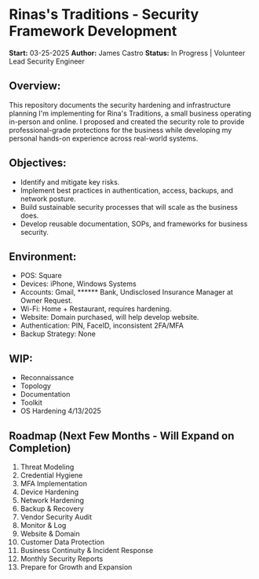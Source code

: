 # Rinas's Traditions - Security Framework Development
**Start:** 03-25-2025
**Author:** James Castro
**Status:** In Progress | Volunteer Lead Security Engineer

## Overview:
This repository documents the security hardening and infrastructure planning I'm implementing for Rina's Traditions, a small business operating in-person and online.
I proposed and created the security role to provide professional-grade protections for the business while developing my personal hands-on experience across real-world systems.

## Objectives:
- Identify and mitigate key risks.
- Implement best practices in authentication, access, backups, and network posture.
- Build sustainable security processes that will scale as the business does.
- Develop reusable documentation, SOPs, and frameworks for business security.

## Environment:
- POS: Square
- Devices: iPhone, Windows Systems
- Accounts: Gmail, ****** Bank, Undisclosed Insurance Manager at Owner Request.
- Wi-Fi: Home + Restaurant, requires hardening.
- Website: Domain purchased, will help develop website.
- Authentication: PIN, FaceID, inconsistent 2FA/MFA
- Backup Strategy: None

## WIP:
- Reconnaissance
- Topology
- Documentation
- Toolkit
- OS Hardening 4/13/2025

## Roadmap (Next Few Months - Will Expand on Completion)
1. Threat Modeling
2. Credential Hygiene
3. MFA Implementation
4. Device Hardening
5. Network Hardening
6. Backup & Recovery
7. Vendor Security Audit
8. Monitor & Log
9. Website & Domain
10. Customer Data Protection
11. Business Continuity & Incident Response
12. Monthly Security Reports
13. Prepare for Growth and Expansion



